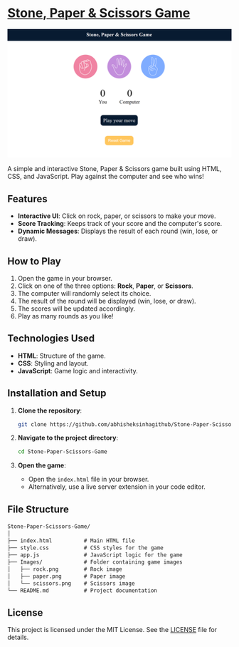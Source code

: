 # [Stone, Paper & Scissors Game](https://abhisheksinhagithub.github.io/Stone-Paper-Scissors-Game/)

![Game Screenshot](Images/Game%20Screenshot.png)

A simple and interactive Stone, Paper & Scissors game built using HTML, CSS, and JavaScript. Play against the computer and see who wins!

## Features

- **Interactive UI**: Click on rock, paper, or scissors to make your move.
- **Score Tracking**: Keeps track of your score and the computer's score.
- **Dynamic Messages**: Displays the result of each round (win, lose, or draw).

## How to Play

1. Open the game in your browser.
2. Click on one of the three options: **Rock**, **Paper**, or **Scissors**.
3. The computer will randomly select its choice.
4. The result of the round will be displayed (win, lose, or draw).
5. The scores will be updated accordingly.
6. Play as many rounds as you like!

## Technologies Used

- **HTML**: Structure of the game.
- **CSS**: Styling and layout.
- **JavaScript**: Game logic and interactivity.

## Installation and Setup

1. **Clone the repository**:
   ```bash
   git clone https://github.com/abhisheksinhagithub/Stone-Paper-Scissors-Game.git

2. **Navigate to the project directory**:
   ```bash
   cd Stone-Paper-Scissors-Game

3. **Open the game**:

    - Open the ```index.html``` file in your browser.
    - Alternatively, use a live server extension in your code editor.

## File Structure
```
Stone-Paper-Scissors-Game/
│
├── index.html          # Main HTML file
├── style.css           # CSS styles for the game
├── app.js              # JavaScript logic for the game
├── Images/             # Folder containing game images
│   ├── rock.png        # Rock image
│   ├── paper.png       # Paper image
│   └── scissors.png    # Scissors image
└── README.md           # Project documentation
```

## License

This project is licensed under the MIT License. See the [LICENSE](LICENSE) file for details.
